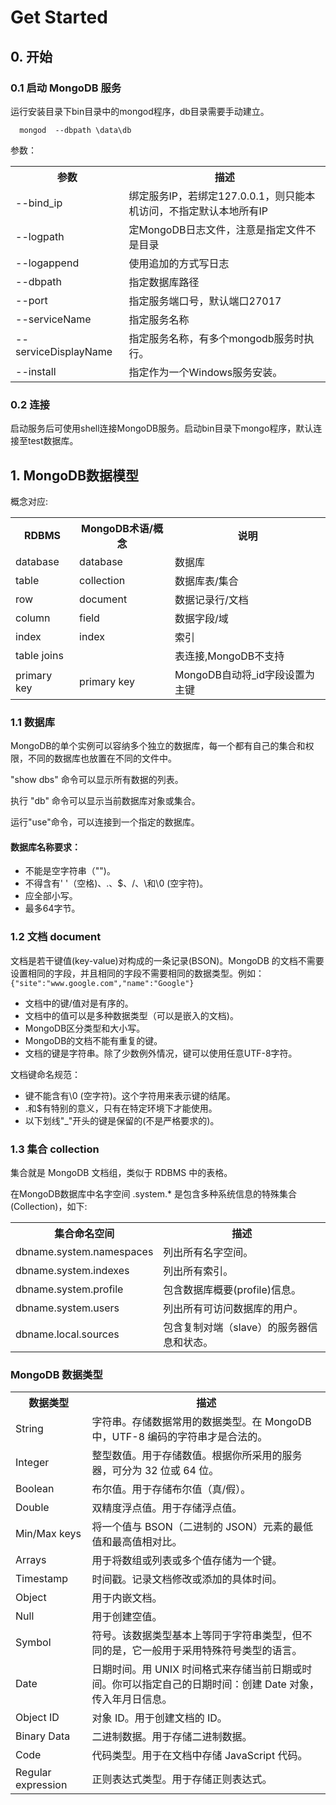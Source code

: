 # Get Started

## 0. 开始

### 0.1 启动  MongoDB 服务

运行安装目录下bin目录中的mongod程序，db目录需要手动建立。

      mongod  --dbpath \data\db

参数：

<table class="reference">
<tbody>
<tr>
<th>参数</th>
<th>描述</th>
</tr>
<tr>
<td>--bind_ip</td>
<td>绑定服务IP，若绑定127.0.0.1，则只能本机访问，不指定默认本地所有IP</td>
</tr>
<tr>
<td>--logpath</td>
<td>定MongoDB日志文件，注意是指定文件不是目录</td>
</tr>
<tr>
<td>--logappend</td>
<td>使用追加的方式写日志</td>
</tr>
<tr>
<td>--dbpath</td>
<td>指定数据库路径</td>
</tr>
<tr>
<td>--port</td>
<td>指定服务端口号，默认端口27017</td>
</tr>
<tr>
<td>--serviceName</td>
<td>指定服务名称</td>
</tr>
<tr>
<td>--serviceDisplayName</td>
<td>指定服务名称，有多个mongodb服务时执行。</td>
</tr>
<tr>
<td>--install</td>
<td>指定作为一个Windows服务安装。</td>
</tr>
</tbody>
</table>

### 0.2 连接

启动服务后可使用shell连接MongoDB服务。启动bin目录下mongo程序，默认连接至test数据库。

## 1.  MongoDB数据模型

概念对应:

<table class="reference">
<tbody><tr>
<th>RDBMS</th>
<th>MongoDB术语/概念</th>
<th>说明</th>
</tr>
<tr>
<td>database</td>
<td>database</td>
<td>数据库</td>
</tr>
<tr>
<td>table</td>
<td>collection</td>
<td>数据库表/集合</td>
</tr>
<tr>
<td>row</td>
<td>document</td>
<td>数据记录行/文档</td>
</tr>
<tr>
<td>column</td>
<td>field</td>
<td>数据字段/域</td>
</tr>
<tr>
<td>index</td>
<td>index</td>
<td>索引</td>
</tr>
<tr>
<td>table joins</td>
<td>&nbsp;</td>
<td>表连接,MongoDB不支持</td>
</tr>
<tr>
<td>primary key</td>
<td>primary key</td>
<td>MongoDB自动将_id字段设置为主键</td>
</tr>
</tbody></table>

### 1.1 数据库

MongoDB的单个实例可以容纳多个独立的数据库，每一个都有自己的集合和权限，不同的数据库也放置在不同的文件中。

"show dbs" 命令可以显示所有数据的列表。

执行 "db" 命令可以显示当前数据库对象或集合。

运行"use"命令，可以连接到一个指定的数据库。

#### 数据库名称要求：

- 不能是空字符串（"")。
- 不得含有' '（空格)、.、$、/、\和\0 (空宇符)。
- 应全部小写。
- 最多64字节。

### 1.2 文档 document

文档是若干键值(key-value)对构成的一条记录(BSON)。MongoDB 的文档不需要设置相同的字段，并且相同的字段不需要相同的数据类型。例如：`{"site":"www.google.com","name":"Google"}`

- 文档中的键/值对是有序的。
- 文档中的值可以是多种数据类型（可以是嵌入的文档)。
- MongoDB区分类型和大小写。
- MongoDB的文档不能有重复的键。
- 文档的键是字符串。除了少数例外情况，键可以使用任意UTF-8字符。

文档键命名规范：
- 键不能含有\0 (空字符)。这个字符用来表示键的结尾。
- .和$有特别的意义，只有在特定环境下才能使用。
- 以下划线"\_"开头的键是保留的(不是严格要求的)。

### 1.3 集合 collection

集合就是 MongoDB 文档组，类似于 RDBMS 中的表格。

在MongoDB数据库中名字空间 <dbname>.system.* 是包含多种系统信息的特殊集合(Collection)，如下:

<table class="reference">
<tbody>
<tr>
<th>集合命名空间</th>
<th>描述</th>
</tr>
<tr>
<td>dbname.system.namespaces</td>
<td>列出所有名字空间。</td>
</tr>
<tr>
<td>dbname.system.indexes</td>
<td>列出所有索引。</td>
</tr>
<tr>
<td>dbname.system.profile</td>
<td>包含数据库概要(profile)信息。</td>
</tr>
<tr>
<td>dbname.system.users</td>
<td>列出所有可访问数据库的用户。</td>
</tr>
<tr>
<td>dbname.local.sources</td>
<td>包含复制对端（slave）的服务器信息和状态。</td>
</tr>
</tbody>
</table>

### MongoDB 数据类型

<table class="reference">
<tbody><tr>
<th>数据类型</th>
<th>描述</th>
</tr>
<tr><td>String</td><td>字符串。存储数据常用的数据类型。在 MongoDB 中，UTF-8 编码的字符串才是合法的。   </td></tr>
<tr><td>Integer</td><td>整型数值。用于存储数值。根据你所采用的服务器，可分为 32 位或 64 位。  </td></tr>
<tr><td>Boolean</td><td>布尔值。用于存储布尔值（真/假）。  </td></tr>
<tr><td>Double</td><td>双精度浮点值。用于存储浮点值。  </td></tr>
<tr><td>Min/Max keys</td><td>将一个值与 BSON（二进制的 JSON）元素的最低值和最高值相对比。  </td></tr>
<tr><td>Arrays</td><td>用于将数组或列表或多个值存储为一个键。  </td></tr>
<tr><td>Timestamp</td><td>时间戳。记录文档修改或添加的具体时间。  </td></tr>
<tr><td>Object</td><td>用于内嵌文档。  </td></tr>
<tr><td>Null</td><td>用于创建空值。  </td></tr>
<tr><td>Symbol</td><td>符号。该数据类型基本上等同于字符串类型，但不同的是，它一般用于采用特殊符号类型的语言。</td></tr>
<tr><td>Date</td><td>日期时间。用 UNIX 时间格式来存储当前日期或时间。你可以指定自己的日期时间：创建 Date 对象，传入年月日信息。  </td></tr>
<tr><td>Object ID</td><td>对象 ID。用于创建文档的 ID。  </td></tr>
<tr><td>Binary Data</td><td>二进制数据。用于存储二进制数据。</td></tr>
<tr><td>Code</td><td>代码类型。用于在文档中存储 JavaScript 代码。</td></tr>
<tr><td>Regular expression</td><td>正则表达式类型。用于存储正则表达式。</td></tr>
</tbody></table>
